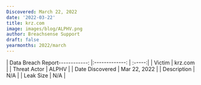 ```yaml
---
Discovered: March 22, 2022
date: '2022-03-22'
title: krz.com
image: images/blog/ALPHV.png
author: Breachsense Support
draft: false
yearmonths: 2022/march
---
```


| Data Breach Report------------:   |:-------------:    | :-----:|
| Victim    | krz.com      | 
| Threat Actor    | ALPHV      | 
| Date Discovered    | Mar 22, 2022      | 
| Description    | N/A      | 
| Leak Size    | N/A      | 

